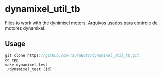 # dynamixel_util_tb
Files to work with the dynimixel motors.
Arquivos usados para controle de motores dynamixel.

Usage
-----
```C++
git clone https://github.com/TauraBots/dynamixel_util_tb.git
cd cpp
make dynamixel_test
./dynamixel_test [id]



